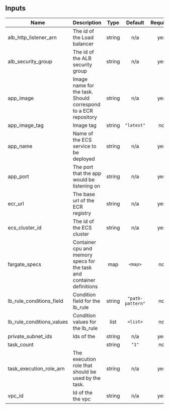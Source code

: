 ## Inputs

| Name | Description | Type | Default | Required |
|------|-------------|:----:|:-----:|:-----:|
| alb\_http\_listener\_arn | The id of the Load balancer | string | n/a | yes |
| alb\_security\_group | The id of the ALB security group | string | n/a | yes |
| app\_image | Image name for the task. Should correspond to a ECR repository | string | n/a | yes |
| app\_image\_tag | Image tag | string | `"latest"` | no |
| app\_name | Name of the ECS service to be deployed | string | n/a | yes |
| app\_port | The port that the app would be listening on | string | n/a | yes |
| ecr\_url | The base url of the ECR registry | string | n/a | yes |
| ecs\_cluster\_id | The id of the ECS cluster | string | n/a | yes |
| fargate\_specs | Container cpu and memory specs for the task and container definitions | map | `<map>` | no |
| lb\_rule\_conditions\_field | Condition field for the lb_rule | string | `"path-pattern"` | no |
| lb\_rule\_conditions\_values | Condition values for the lb_rule | list | `<list>` | no |
| private\_subnet\_ids | Ids of the | string | n/a | yes |
| task\_count |  | string | `"1"` | no |
| task\_execution\_role\_arn | The execution role that should be used by the task. | string | n/a | yes |
| vpc\_id | Id of the the vpc | string | n/a | yes |

